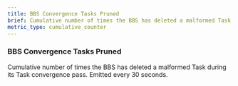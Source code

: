 ```yaml
---
title: BBS Convergence Tasks Pruned
brief: Cumulative number of times the BBS has deleted a malformed Task during its Task convergence pass. Emitted every 30 seconds.
metric_type: cumulative_counter
---
```


### BBS Convergence Tasks Pruned

Cumulative number of times the BBS has deleted a malformed Task during its Task convergence pass. Emitted every 30 seconds.